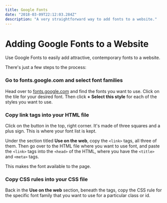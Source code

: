 ```yaml
---
title: Google Fonts
date: "2018-03-09T22:12:03.284Z"
description: "A very straightforward way to add fonts to a website."
---
```




# Adding Google Fonts to a Website

Use Google Fonts to easily add attractive, contemporary fonts to a website.

There's just a few steps to the process:

### Go to fonts.google.com and select font families

Head over to [fonts.google.com](https://fonts.google.com) and find the fonts you want to use. Click on the tile for your desired font. Then click **+ Select this style** for each of the styles you want to use.

### Copy link tags into your HTML file

Click on the button in the top, right corner. It's made of three squares and a plus sign. This is where your font list is kept.

Under the section titled **Use on the web**, copy the `<link>` tags, all three of them. Then go over to the HTML file where you want to use font, and paste the `<link>` tags into the `<head>` of the HTML, where you have the `<title>` and `<meta>` tags.

This makes the font available to the page.

### Copy CSS rules into your CSS file

Back in the **Use on the web** section, beneath the <link> tags, copy the CSS rule for the specific font family that you want to use for a particular class or id.

